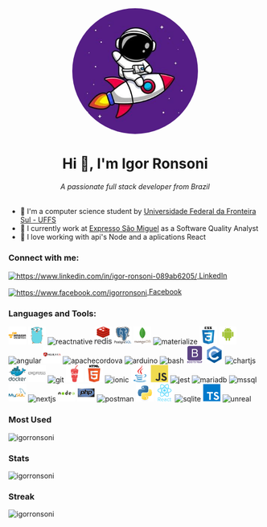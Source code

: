 <div align="center">
  
  <img style="border-radius: 50%;" alt="Astronaut" title="Astronaut" width="250px" src="/src/imgs/astronaut.png"/>

</div>
<h1 align="center">Hi 👋, I'm Igor Ronsoni</h1>
<h6 align="center">A passionate full stack developer from Brazil</h6>

- 🤖 I'm a computer science student by [Universidade Federal da Fronteira Sul - UFFS](https://www.uffs.edu.br/)
- 🔭 I currently work at [Expresso São Miguel](https://www.expressosaomiguel.com.br/) as a Software Quality Analyst
- 🚀 I love working with api's Node and a aplications React

<h3 align="left">Connect with me:</h3>
<p align="left">
  <p><a href="https://www.linkedin.com/in/igor-ronsoni-089ab6205/" target="blank"><img align="center" src="https://raw.githubusercontent.com/rahuldkjain/github-profile-readme-generator/master/src/images/icons/Social/linked-in-alt.svg" alt="https://www.linkedin.com/in/igor-ronsoni-089ab6205/" title="LinkedIn" height="25" width="25" />  LinkedIn</a></p>
  <p><a href="https://www.facebook.com/igorronsoni" target="blank"><img align="center" src="https://raw.githubusercontent.com/rahuldkjain/github-profile-readme-generator/master/src/images/icons/Social/facebook.svg" alt="https://www.facebook.com/igorronsoni" title="Facebook" height="25" width="25" /> Facebook</a></p>
</p>

<h3 align="left">Languages and Tools:</h3>
<p align="left">
  <img src="https://raw.githubusercontent.com/devicons/devicon/master/icons/amazonwebservices/amazonwebservices-original-wordmark.svg" alt="aws" title="aws" width="35" height="35"/>
  <img src="https://raw.githubusercontent.com/devicons/devicon/master/icons/go/go-original.svg" alt="go" title="go" width="35" height="35"/>
  <img src="https://reactnative.dev/img/header_logo.svg" alt="reactnative" title="reactnative" width="35" height="35"/>
  <img src="https://raw.githubusercontent.com/devicons/devicon/master/icons/redis/redis-original-wordmark.svg" alt="redis" title="redis" width="35" height="35"/>
  <img src="https://raw.githubusercontent.com/devicons/devicon/master/icons/postgresql/postgresql-original-wordmark.svg" alt="postgresql" title="postgresql" width="35" height="35"/>
  <img src="https://raw.githubusercontent.com/devicons/devicon/master/icons/mongodb/mongodb-original-wordmark.svg" alt="mongodb" title="momgodb" width="35" height="35"/>
  <img src="https://raw.githubusercontent.com/prplx/svg-logos/5585531d45d294869c4eaab4d7cf2e9c167710a9/svg/materialize.svg" alt="materialize" title="materialize" width="35" height="35"/>
  <img src="https://raw.githubusercontent.com/devicons/devicon/master/icons/css3/css3-original-wordmark.svg" alt="css3" title="css3" width="35" height="35"/>
  <img src="https://raw.githubusercontent.com/devicons/devicon/master/icons/android/android-original-wordmark.svg" title="android" alt="android" width="35" height="35"/>
  <img src="https://angular.io/assets/images/logos/angular/angular.svg" title="Angular" alt="angular" width="35" height="35"/>
  <img src="https://raw.githubusercontent.com/devicons/devicon/master/icons/angularjs/angularjs-original-wordmark.svg" title="angularjs" alt="angularjs" width="35" height="35"/>
  <img src="https://www.vectorlogo.zone/logos/apache_cordova/apache_cordova-icon.svg" title="apachecordova" alt="apachecordova" width="35" height="35"/>
  <img src="https://cdn.worldvectorlogo.com/logos/arduino-1.svg" title="arduino" alt="arduino" width="35" height="35"/>
  <img src="https://www.vectorlogo.zone/logos/gnu_bash/gnu_bash-icon.svg" title="bash" alt="bash" width="35" height="35"/>
  <img src="https://raw.githubusercontent.com/devicons/devicon/master/icons/bootstrap/bootstrap-plain-wordmark.svg" title="bootstrap" alt="bootstrap" width="35" height="35"/>
  <img src="https://raw.githubusercontent.com/devicons/devicon/master/icons/c/c-original.svg" title="c" alt="c" width="35" height="35"/>
  <img src="https://www.chartjs.org/media/logo-title.svg" title="chartjs" alt="chartjs" width="35" height="35"/>
  <img src="https://raw.githubusercontent.com/devicons/devicon/master/icons/docker/docker-original-wordmark.svg" title="docker" alt="docker" width="35" height="35"/>
  <img src="https://raw.githubusercontent.com/devicons/devicon/master/icons/express/express-original-wordmark.svg" title="express" alt="express" width="35" height="35"/>
  <img src="https://www.vectorlogo.zone/logos/git-scm/git-scm-icon.svg" title="git" alt="git" width="35" height="35"/>
  <img src="https://raw.githubusercontent.com/devicons/devicon/master/icons/gulp/gulp-plain.svg" title="gulp" alt="gulp" width="35" height="35"/>
  <img src="https://raw.githubusercontent.com/devicons/devicon/master/icons/html5/html5-original-wordmark.svg" title="html5" alt="html5" width="35" height="35"/>
  <img src="https://upload.wikimedia.org/wikipedia/commons/d/d1/Ionic_Logo.svg" title="ionic" alt="ionic" width="35" height="35"/>
  <img src="https://raw.githubusercontent.com/devicons/devicon/master/icons/java/java-original.svg" title="java" alt="java" width="35" height="35"/>
  <img src="https://raw.githubusercontent.com/devicons/devicon/master/icons/javascript/javascript-original.svg" title="javascript" alt="javascript" width="35" height="35"/>
  <img src="https://www.vectorlogo.zone/logos/jestjsio/jestjsio-icon.svg" title="jest" alt="jest" width="35" height="35"/>
  <img src="https://www.vectorlogo.zone/logos/mariadb/mariadb-icon.svg" title="mariadb" alt="mariadb" width="35" height="35"/>
  <img src="https://www.svgrepo.com/show/303229/microsoft-sql-server-logo.svg" title="mssql" alt="mssql" width="35" height="35"/>
  <img src="https://raw.githubusercontent.com/devicons/devicon/master/icons/mysql/mysql-original-wordmark.svg" title="mysql" alt="mysql" width="35" height="35"/>
  <img src="https://cdn.worldvectorlogo.com/logos/nextjs-3.svg" title="nextjs" alt="nextjs" width="35" height="35"/>
  <img src="https://raw.githubusercontent.com/devicons/devicon/master/icons/nodejs/nodejs-original-wordmark.svg" title="nodejs" alt="nodejs" width="35" height="35"/>
  <img src="https://raw.githubusercontent.com/devicons/devicon/master/icons/php/php-original.svg" title="php" alt="php" width="35" height="35"/>
  <img src="https://www.vectorlogo.zone/logos/getpostman/getpostman-icon.svg" title="postman" alt="postman" width="35" height="35"/>
  <img src="https://raw.githubusercontent.com/devicons/devicon/master/icons/python/python-original.svg" title="python" alt="python" width="35" height="35"/>
  <img src="https://raw.githubusercontent.com/devicons/devicon/master/icons/react/react-original-wordmark.svg" title="react" alt="react" width="35" height="35"/>
  <img src="https://www.vectorlogo.zone/logos/sqlite/sqlite-icon.svg" title="sqlite" alt="sqlite" width="35" height="35"/>
  <img src="https://raw.githubusercontent.com/devicons/devicon/master/icons/typescript/typescript-original.svg" title="typescript" alt="typescript" width="35" height="35"/>
  <img src="https://raw.githubusercontent.com/kenangundogan/fontisto/036b7eca71aab1bef8e6a0518f7329f13ed62f6b/icons/svg/brand/unreal-engine.svg" title="unreal" alt="unreal" width="35" height="35"/>
</p>

<h3 align="left">Most Used</h3>
<p>
  <img src="https://github-readme-stats.vercel.app/api/top-langs?username=igorronsoni&show_icons=true&locale=en&layout=compact" alt="igorronsoni" />
</p>

<h3 align="left">Stats</h3>
<p>  
  <img src="https://github-readme-stats.vercel.app/api?username=igorronsoni&show_icons=true&locale=en" alt="igorronsoni" />
</p>

<h3 align="left">Streak</h3>
<p>  
  <img src="https://github-readme-streak-stats.herokuapp.com/?user=igorronsoni&" alt="igorronsoni" />
</p>
